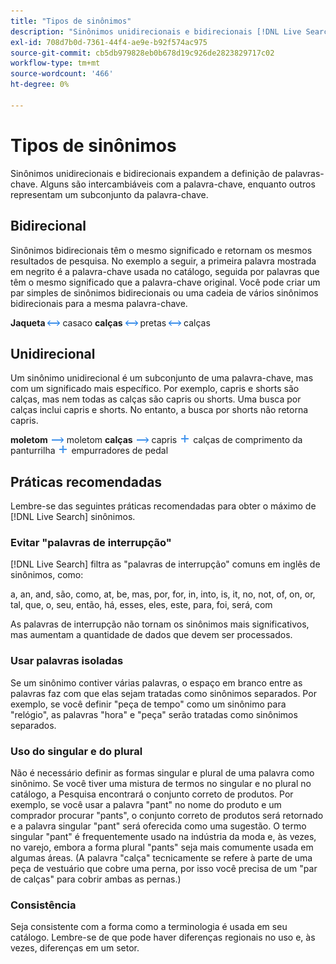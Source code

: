 ```yaml
---
title: "Tipos de sinônimos"
description: "Sinônimos unidirecionais e bidirecionais [!DNL Live Search] expandem a definição de palavras-chave."
exl-id: 708d7b0d-7361-44f4-ae9e-b92f574ac975
source-git-commit: cb5db979828eb0b678d19c926de2823829717c02
workflow-type: tm+mt
source-wordcount: '466'
ht-degree: 0%

---
```


# Tipos de sinônimos

Sinônimos unidirecionais e bidirecionais expandem a definição de palavras-chave. Alguns são intercambiáveis com a palavra-chave, enquanto outros representam um subconjunto da palavra-chave.

## Bidirecional

Sinônimos bidirecionais têm o mesmo significado e retornam os mesmos resultados de pesquisa. No exemplo a seguir, a primeira palavra mostrada em negrito é a palavra-chave usada no catálogo, seguida por palavras que têm o mesmo significado que a palavra-chave original. Você pode criar um par simples de sinônimos bidirecionais ou uma cadeia de vários sinônimos bidirecionais para a mesma palavra-chave.

**Jaqueta** ![Seletor bidirecional](assets/btn-two-way.png) casaco
**calças** ![Seletor bidirecional](assets/btn-two-way.png) pretas ![Seletor bidirecional](assets/btn-two-way.png) calças

## Unidirecional

Um sinônimo unidirecional é um subconjunto de uma palavra-chave, mas com um significado mais específico. Por exemplo, capris e shorts são calças, mas nem todas as calças são capris ou shorts. Uma busca por calças inclui capris e shorts. No entanto, a busca por shorts não retorna capris.

**moletom** ![Seletor unidirecional](assets/btn-one-way.png) moletom
**calças** ![Seletor unidirecional](assets/btn-one-way.png) capris ![Seletor unidirecional múltiplo](assets/btn-multiple-one-way.png) calças de comprimento da panturrilha ![Seletor unidirecional múltiplo](assets/btn-multiple-one-way.png) empurradores de pedal

## Práticas recomendadas

Lembre-se das seguintes práticas recomendadas para obter o máximo de [!DNL Live Search] sinônimos.

### Evitar &quot;palavras de interrupção&quot;

[!DNL Live Search] filtra as &quot;palavras de interrupção&quot; comuns em inglês de sinônimos, como:

a, an, and, são, como, at, be, mas, por, for, in, into, is, it, no, not, of, on, or, tal, que, o, seu, então, há, esses, eles, este, para, foi, será, com

As palavras de interrupção não tornam os sinônimos mais significativos, mas aumentam a quantidade de dados que devem ser processados.

### Usar palavras isoladas

Se um sinônimo contiver várias palavras, o espaço em branco entre as palavras faz com que elas sejam tratadas como sinônimos separados. Por exemplo, se você definir &quot;peça de tempo&quot; como um sinônimo para &quot;relógio&quot;, as palavras &quot;hora&quot; e &quot;peça&quot; serão tratadas como sinônimos separados.

### Uso do singular e do plural

Não é necessário definir as formas singular e plural de uma palavra como sinônimo. Se você tiver uma mistura de termos no singular e no plural no catálogo, a Pesquisa encontrará o conjunto correto de produtos. Por exemplo, se você usar a palavra &quot;pant&quot; no nome do produto e um comprador procurar &quot;pants&quot;, o conjunto correto de produtos será retornado e a palavra singular &quot;pant&quot; será oferecida como uma sugestão. O termo singular &quot;pant&quot; é frequentemente usado na indústria da moda e, às vezes, no varejo, embora a forma plural &quot;pants&quot; seja mais comumente usada em algumas áreas. (A palavra &quot;calça&quot; tecnicamente se refere à parte de uma peça de vestuário que cobre uma perna, por isso você precisa de um &quot;par de calças&quot; para cobrir ambas as pernas.)

### Consistência

Seja consistente com a forma como a terminologia é usada em seu catálogo. Lembre-se de que pode haver diferenças regionais no uso e, às vezes, diferenças em um setor.
